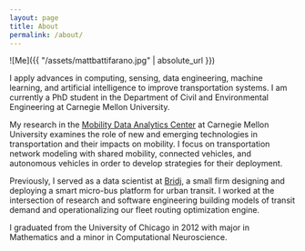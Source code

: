 ```yaml
---
layout: page
title: About
permalink: /about/
---
```


![Me]({{ "/assets/mattbattifarano.jpg" | absolute_url }})

I apply advances in computing, sensing, data engineering, machine learning, and artificial intelligence to improve transportation systems. I am currently a PhD student in the Department of Civil and Environmental Engineering at Carnegie Mellon University.

My research in the [Mobility Data Analytics Center](http://mac.heinz.cmu.edu/) at Carnegie Mellon University examines the role of new and emerging technologies in transportation and their impacts on mobility. I focus on transportation network modeling with shared mobility, connected vehicles, and autonomous vehicles in order to develop strategies for their deployment.

Previously, I served as a data scientist at [Bridj](http://www.bridj.com/), a small firm designing and deploying a smart micro-bus platform for urban transit. I worked at the intersection of research and software engineering building models of transit demand and operationalizing our fleet routing optimization engine.

I graduated from the University of Chicago in 2012 with major in Mathematics and a minor in Computational Neuroscience.
